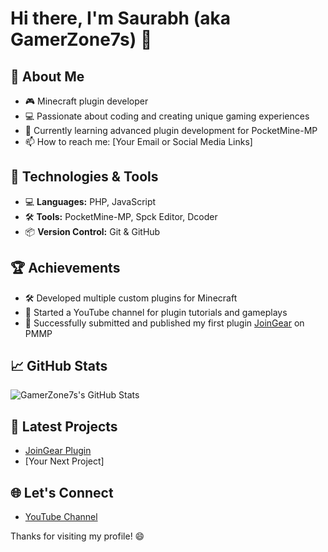 # Hi there, I'm Saurabh (aka GamerZone7s) 👋

## 🚀 About Me
- 🎮 Minecraft plugin developer
- 💻 Passionate about coding and creating unique gaming experiences
- 🌱 Currently learning advanced plugin development for PocketMine-MP
- 📫 How to reach me: [Your Email or Social Media Links]

## 🔧 Technologies & Tools
- 💻 **Languages:** PHP, JavaScript
- 🛠️ **Tools:** PocketMine-MP, Spck Editor, Dcoder
- 📦 **Version Control:** Git & GitHub

## 🏆 Achievements
- 🛠️ Developed multiple custom plugins for Minecraft
- 🎥 Started a YouTube channel for plugin tutorials and gameplays
- 🚀 Successfully submitted and published my first plugin [JoinGear](https://pmmp.io/) on PMMP

## 📈 GitHub Stats
![GamerZone7s's GitHub Stats](https://github-readme-stats.vercel.app/api?username=GamerZone7s&show_icons=true&theme=radical)

## 📝 Latest Projects
- [JoinGear Plugin](https://github.com/GamerZone7s/JoinGear)
- [Your Next Project]

## 🌐 Let's Connect
- [YouTube Channel](https://youtube.com/@gamerzone7s?si=41OWGYCjJHz_fiq4)

Thanks for visiting my profile! 😄
